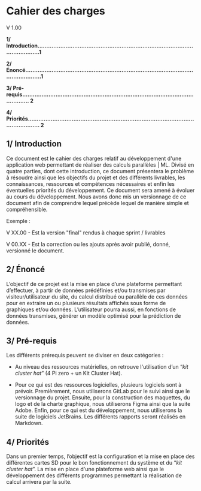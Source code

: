 
# Cahier des charges

V 1.00

**1/ Introduction............................................................................................................1**

**2/ Énoncé....................................................................................................................1**

**3/ Pré-requis............................................................................................................... 2**

**4/ Priorités.................................................................................................................. 2**


## 1/ Introduction

Ce document est le cahier des charges relatif au développement d'une application web permettant de réaliser des calculs parallèles | ML.
Divisé en quatre parties, dont cette introduction, ce document présentera le problème à résoudre ainsi que les objectifs du projet et des différents livrables, les connaissances, ressources et compétences nécessaires et enfin les éventuelles priorités du développement.
Ce document sera amené à évoluer au cours du développement. Nous avons donc mis un versionnage de ce document afin de comprendre lequel précède lequel de manière simple et compréhensible.

Exemple :

V XX.00 - Est la version "final" rendus à chaque sprint / livrables

V 00.XX - Est la correction ou les ajouts après avoir publié, donné, versionné le document.


## 2/ Énoncé

L’objectif de ce projet est la mise en place d’une plateforme permettant d’effectuer, à partir de données prédéfinies et/ou transmises par visiteur/utilisateur du site, du calcul distribué ou parallèle de ces données pour en extraire un ou plusieurs résultats affichés sous forme de graphiques et/ou données.
L’utilisateur pourra aussi, en fonctions de données transmises, générer un modèle optimisé pour la prédiction de données.


## 3/ Pré-requis

Les différents prérequis peuvent se diviser en deux catégories :

- Au niveau des ressources matérielles, on retrouve l'utilisation d’un “*kit cluster* *hat*” (4 Pi zero + un Kit Cluster Hat).

- Pour ce qui est des ressources logicielles, plusieurs logiciels sont à prévoir. Premièrement, nous utiliserons GitLab pour le suivi ainsi que le versionnage du projet. Ensuite, pour la construction des maquettes, du logo et de la charte graphique, nous utiliserons Figma ainsi que la suite Adobe. Enfin, pour ce qui est du développement, nous utiliserons la suite de logiciels JetBrains. Les différents rapports seront réalisés en Markdown.

## 4/ Priorités

Dans un premier temps, l’objectif est la configuration et la mise en place des différentes cartes SD pour le bon fonctionnement du système et du “*kit cluster hat*”. La mise en place d'une plateforme web ainsi que le développement des différents programmes permettant la réalisation de calcul arrivera par la suite.


